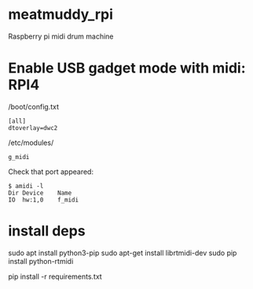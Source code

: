 # meatmuddy_rpi
Raspberry pi midi drum machine


# Enable USB gadget mode with midi: RPI4

 /boot/config.txt

```
[all]
dtoverlay=dwc2
```
/etc/modules/


```
g_midi
```


Check that port appeared:
```
$ amidi -l
Dir Device    Name
IO  hw:1,0    f_midi
```
# install deps

sudo apt install python3-pip
sudo apt-get install librtmidi-dev 
sudo pip install python-rtmidi


pip install -r requirements.txt

